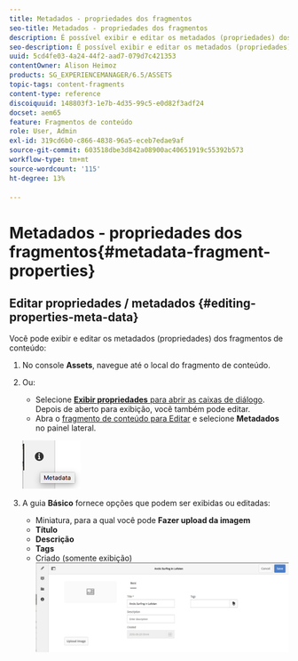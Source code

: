 ```yaml
---
title: Metadados - propriedades dos fragmentos
seo-title: Metadados - propriedades dos fragmentos
description: É possível exibir e editar os metadados (propriedades) dos fragmentos de conteúdo.
seo-description: É possível exibir e editar os metadados (propriedades) dos fragmentos de conteúdo.
uuid: 5cd4fe03-4a24-44f2-aad7-079d7c421353
contentOwner: Alison Heimoz
products: SG_EXPERIENCEMANAGER/6.5/ASSETS
topic-tags: content-fragments
content-type: reference
discoiquuid: 148803f3-1e7b-4d35-99c5-e0d82f3adf24
docset: aem65
feature: Fragmentos de conteúdo
role: User, Admin
exl-id: 319cd6b0-c866-4838-96a5-eceb7edae9af
source-git-commit: 603518dbe3d842a08900ac40651919c55392b573
workflow-type: tm+mt
source-wordcount: '115'
ht-degree: 13%

---
```


# Metadados - propriedades dos fragmentos{#metadata-fragment-properties}

## Editar propriedades / metadados {#editing-properties-meta-data}

Você pode exibir e editar os metadados (propriedades) dos fragmentos de conteúdo:

1. No console **Assets**, navegue até o local do fragmento de conteúdo.
1. Ou:

   * Selecione [**Exibir propriedades** para abrir as caixas de diálogo](/help/assets/manage-assets.md#editing-properties). Depois de aberto para exibição, você também pode editar.
   * Abra o [fragmento de conteúdo para Editar](/help/assets/content-fragments/content-fragments-managing.md#opening-the-fragment-editor) e selecione **Metadados** no painel lateral.

   ![cfm-6420-06](assets/cfm-6420-06.png)

1. A guia **Básico** fornece opções que podem ser exibidas ou editadas:

   * Miniatura, para a qual você pode **Fazer upload da imagem**
   * **Título**
   * **Descrição**
   * **Tags**
   * Criado (somente exibição)
   ![cfm-6420-07](assets/cfm-6420-07.png)
